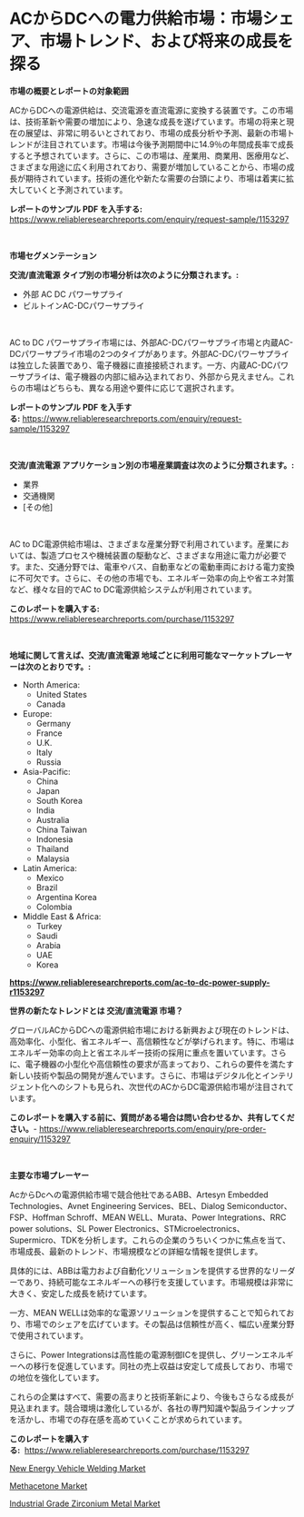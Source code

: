 <p><h1>ACからDCへの電力供給市場：市場シェア、市場トレンド、および将来の成長を探る</h1></p><p><strong>市場の概要とレポートの対象範囲</strong></p>
<p><p>ACからDCへの電源供給は、交流電源を直流電源に変換する装置です。この市場は、技術革新や需要の増加により、急速な成長を遂げています。市場の将来と現在の展望は、非常に明るいとされており、市場の成長分析や予測、最新の市場トレンドが注目されています。市場は今後予測期間中に14.9％の年間成長率で成長すると予想されています。さらに、この市場は、産業用、商業用、医療用など、さまざまな用途に広く利用されており、需要が増加していることから、市場の成長が期待されています。技術の進化や新たな需要の台頭により、市場は着実に拡大していくと予測されています。</p></p>
<p><strong>レポートのサンプル PDF を入手する:</strong> <a href="https://www.reliableresearchreports.com/enquiry/request-sample/1153297">https://www.reliableresearchreports.com/enquiry/request-sample/1153297</a></p>
<p>&nbsp;</p>
<p><strong>市場セグメンテーション</strong></p>
<p><strong>交流/直流電源 タイプ別の市場分析は次のように分類されます。:</strong></p>
<p><ul><li>外部 AC DC パワーサプライ</li><li>ビルトインAC-DCパワーサプライ</li></ul></p>
<p>&nbsp;</p>
<p><p>AC to DC パワーサプライ市場には、外部AC-DCパワーサプライ市場と内蔵AC-DCパワーサプライ市場の2つのタイプがあります。外部AC-DCパワーサプライは独立した装置であり、電子機器に直接接続されます。一方、内蔵AC-DCパワーサプライは、電子機器の内部に組み込まれており、外部から見えません。これらの市場はどちらも、異なる用途や要件に応じて選択されます。</p></p>
<p><strong>レポートのサンプル PDF を入手する:</strong>&nbsp;<a href="https://www.reliableresearchreports.com/enquiry/request-sample/1153297">https://www.reliableresearchreports.com/enquiry/request-sample/1153297</a></p>
<p>&nbsp;</p>
<p><strong> 交流/直流電源 アプリケーション別の市場産業調査は次のように分類されます。:</strong></p>
<p><ul><li>業界</li><li>交通機関</li><li>[その他]</li></ul></p>
<p>&nbsp;</p>
<p><p>AC to DC電源供給市場は、さまざまな産業分野で利用されています。産業においては、製造プロセスや機械装置の駆動など、さまざまな用途に電力が必要です。また、交通分野では、電車やバス、自動車などの電動車両における電力変換に不可欠です。さらに、その他の市場でも、エネルギー効率の向上や省エネ対策など、様々な目的でAC to DC電源供給システムが利用されています。</p></p>
<p><strong>このレポートを購入する:</strong>&nbsp; <a href="https://www.reliableresearchreports.com/purchase/1153297">https://www.reliableresearchreports.com/purchase/1153297</a></p>
<p>&nbsp;</p>
<p><strong>地域に関して言えば、交流/直流電源 地域ごとに利用可能なマーケットプレーヤーは次のとおりです。:</strong></p>
<p><ul>
    <li>
        North America:
        <ul>
            <li>United States</li>
            <li>Canada</li>
        </ul>
    </li>
    <li>
        Europe:
        <ul>
            <li>Germany</li>
            <li>France</li>
            <li>U.K.</li>
            <li>Italy</li>
            <li>Russia</li>
        </ul>
    </li>
    <li>
        Asia-Pacific:
        <ul>
            <li>China</li>
            <li>Japan</li>
            <li>South Korea</li>
            <li>India</li>
            <li>Australia</li>
            <li>China Taiwan</li>
            <li>Indonesia</li>
            <li>Thailand</li>
            <li>Malaysia</li>
        </ul>
    </li>
    <li>
        Latin America:
        <ul>
            <li>Mexico</li>
            <li>Brazil</li>
            <li>Argentina Korea</li>
            <li>Colombia</li>
        </ul>
    </li>
    <li>
        Middle East & Africa:
        <ul>
            <li>Turkey</li>
            <li>Saudi</li>
            <li>Arabia</li>
            <li>UAE</li>
            <li>Korea</li>
        </ul>
    </li>
    </ul></p>
<p><strong><a href="https://www.reliableresearchreports.com/ac-to-dc-power-supply-r1153297">https://www.reliableresearchreports.com/ac-to-dc-power-supply-r1153297</a></strong>&nbsp;</p>
<p><strong>世界の新たなトレンドとは 交流/直流電源 市場？</strong></p>
<p><p>グローバルACからDCへの電源供給市場における新興および現在のトレンドは、高効率化、小型化、省エネルギー、高信頼性などが挙げられます。特に、市場はエネルギー効率の向上と省エネルギー技術の採用に重点を置いています。さらに、電子機器の小型化や高信頼性の要求が高まっており、これらの要件を満たす新しい技術や製品の開発が進んでいます。さらに、市場はデジタル化とインテリジェント化へのシフトも見られ、次世代のACからDC電源供給市場が注目されています。</p></p>
<p><strong>このレポートを購入する前に、質問がある場合は問い合わせるか、共有してください。</strong>- <a href="https://www.reliableresearchreports.com/enquiry/pre-order-enquiry/1153297">https://www.reliableresearchreports.com/enquiry/pre-order-enquiry/1153297</a></p>
<p>&nbsp;</p>
<p><strong>主要な市場プレーヤー</strong></p>
<p><p>AcからDcへの電源供給市場で競合他社であるABB、Artesyn Embedded Technologies、Avnet Engineering Services、BEL、Dialog Semiconductor、FSP、Hoffman Schroff、MEAN WELL、Murata、Power Integrations、RRC power solutions、SL Power Electronics、STMicroelectronics、Supermicro、TDKを分析します。これらの企業のうちいくつかに焦点を当て、市場成長、最新のトレンド、市場規模などの詳細な情報を提供します。</p><p>具体的には、ABBは電力および自動化ソリューションを提供する世界的なリーダーであり、持続可能なエネルギーへの移行を支援しています。市場規模は非常に大きく、安定した成長を続けています。</p><p>一方、MEAN WELLは効率的な電源ソリューションを提供することで知られており、市場でのシェアを広げています。その製品は信頼性が高く、幅広い産業分野で使用されています。</p><p>さらに、Power Integrationsは高性能の電源制御ICを提供し、グリーンエネルギーへの移行を促進しています。同社の売上収益は安定して成長しており、市場での地位を強化しています。</p><p>これらの企業はすべて、需要の高まりと技術革新により、今後もさらなる成長が見込まれます。競合環境は激化しているが、各社の専門知識や製品ラインナップを活かし、市場での存在感を高めていくことが求められています。</p></p>
<p><strong>このレポートを購入する:</strong>&nbsp;&nbsp;<a href="https://www.reliableresearchreports.com/purchase/1153297">https://www.reliableresearchreports.com/purchase/1153297</a></p>
<p><p><a href="https://www.linkedin.com/pulse/insights-new-energy-vehicle-welding-market-size-analysing-wzlbf?trackingId=FnRTzRUmMV5lUi1tjwyJsw%3D%3D">New Energy Vehicle Welding Market</a></p><p><a href="https://www.linkedin.com/pulse/methacetone-market-provides-comprehensive-analysis-including-iedhe?trackingId=LNbCAQIZ7U%2Bp8ilLnFtTfw%3D%3D">Methacetone Market</a></p><p><a href="https://www.linkedin.com/pulse/industrial-grade-zirconium-metal-market-offer-valuable-23h0e?trackingId=yY6iqH6ytHkLouHHkSBIIg%3D%3D">Industrial Grade Zirconium Metal Market</a></p></p>